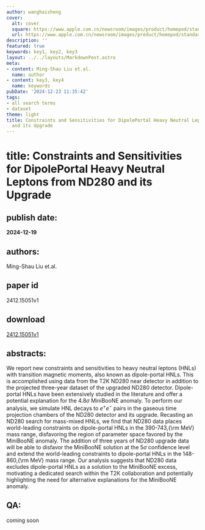 ```yaml
---
author: wanghaisheng
cover:
  alt: cover
  square: https://www.apple.com.cn/newsroom/images/product/homepod/standard/Apple-HomePod-hero-230118_big.jpg.large_2x.jpg
  url: https://www.apple.com.cn/newsroom/images/product/homepod/standard/Apple-HomePod-hero-230118_big.jpg.large_2x.jpg
description: ''
featured: true
keywords: key1, key2, key3
layout: ../../layouts/MarkdownPost.astro
meta:
- content: Ming-Shau Liu et.al.
  name: author
- content: key3, key4
  name: keywords
pubDate: '2024-12-23 11:35:42'
tags:
- all search terms
- dataset
theme: light
title: Constraints and Sensitivities for DipolePortal Heavy Neutral Leptons from ND280
  and its Upgrade
---
```


# title: Constraints and Sensitivities for DipolePortal Heavy Neutral Leptons from ND280 and its Upgrade 
## publish date: 
**2024-12-19** 
## authors: 
  Ming-Shau Liu et.al. 
## paper id
2412.15051v1
## download
[2412.15051v1](http://arxiv.org/abs/2412.15051v1)
## abstracts:
We report new constraints and sensitivities to heavy neutral leptons (HNLs) with transition magnetic moments, also known as dipole-portal HNLs. This is accomplished using data from the T2K ND280 near detector in addition to the projected three-year dataset of the upgraded ND280 detector. Dipole-portal HNLs have been extensively studied in the literature and offer a potential explanation for the $4.8\sigma$ MiniBooNE anomaly. To perform our analysis, we simulate HNL decays to $e^+e^-$ pairs in the gaseous time projection chambers of the ND280 detector and its upgrade. Recasting an ND280 search for mass-mixed HNLs, we find that ND280 data places world-leading constraints on dipole-portal HNLs in the 390-743\,{\rm MeV} mass range, disfavoring the region of parameter space favored by the MiniBooNE anomaly. The addition of three years of ND280 upgrade data will be able to disfavor the MiniBooNE solution at the $5 \sigma$ confidence level and extend the world-leading constraints to dipole-portal HNLs in the 148-860\,{\rm MeV} mass range. Our analysis suggests that ND280 data excludes dipole-portal HNLs as a solution to the MiniBooNE excess, motivating a dedicated search within the T2K collaboration and potentially highlighting the need for alternative explanations for the MiniBooNE anomaly.
## QA:
coming soon
